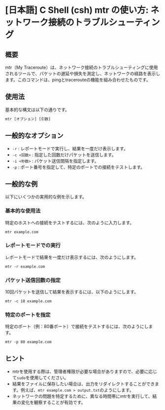 # [日本語] C Shell (csh) mtr の使い方: ネットワーク接続のトラブルシューティング

## 概要
mtr（My Traceroute）は、ネットワーク接続のトラブルシューティングに使用されるツールで、パケットの遅延や損失を測定し、ネットワークの経路を表示します。このコマンドは、pingとtracerouteの機能を組み合わせたものです。

## 使用法
基本的な構文は以下の通りです。

```csh
mtr [オプション] [引数]
```

## 一般的なオプション
- `-r` : レポートモードで実行し、結果を一度だけ表示します。
- `-c <回数>` : 指定した回数だけパケットを送信します。
- `-i <秒数>` : パケット送信間隔を指定します。
- `-p` : ポート番号を指定して、特定のポートでの接続をテストします。

## 一般的な例
以下にいくつかの実用的な例を示します。

### 基本的な使用法
特定のホストへの接続をテストするには、次のように入力します。

```csh
mtr example.com
```

### レポートモードでの実行
レポートモードで結果を一度だけ表示するには、次のようにします。

```csh
mtr -r example.com
```

### パケット送信回数の指定
10回パケットを送信して結果を表示するには、以下のようにします。

```csh
mtr -c 10 example.com
```

### 特定のポートを指定
特定のポート（例：80番ポート）で接続をテストするには、次のようにします。

```csh
mtr -p 80 example.com
```

## ヒント
- mtrを使用する際は、管理者権限が必要な場合がありますので、必要に応じて`sudo`を使用してください。
- 結果をファイルに保存したい場合は、出力をリダイレクトすることができます。例えば、`mtr example.com > output.txt`のようにします。
- ネットワークの問題を特定するために、異なる時間帯にmtrを実行して、結果の変化を観察することが有効です。